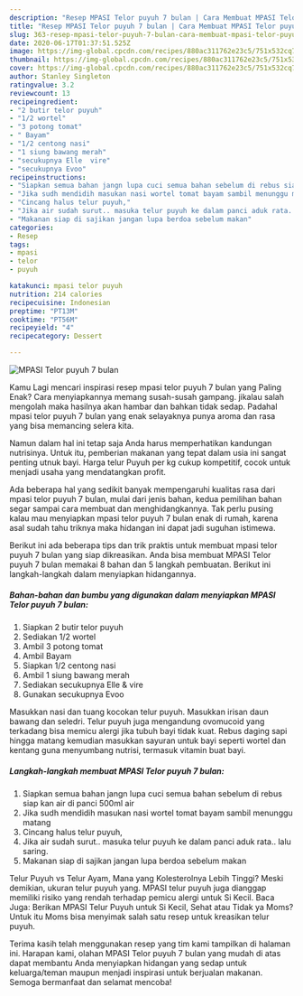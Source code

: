 ```yaml
---
description: "Resep MPASI Telor puyuh 7 bulan | Cara Membuat MPASI Telor puyuh 7 bulan Yang Enak Dan Lezat"
title: "Resep MPASI Telor puyuh 7 bulan | Cara Membuat MPASI Telor puyuh 7 bulan Yang Enak Dan Lezat"
slug: 363-resep-mpasi-telor-puyuh-7-bulan-cara-membuat-mpasi-telor-puyuh-7-bulan-yang-enak-dan-lezat
date: 2020-06-17T01:37:51.525Z
image: https://img-global.cpcdn.com/recipes/880ac311762e23c5/751x532cq70/mpasi-telor-puyuh-7-bulan-foto-resep-utama.jpg
thumbnail: https://img-global.cpcdn.com/recipes/880ac311762e23c5/751x532cq70/mpasi-telor-puyuh-7-bulan-foto-resep-utama.jpg
cover: https://img-global.cpcdn.com/recipes/880ac311762e23c5/751x532cq70/mpasi-telor-puyuh-7-bulan-foto-resep-utama.jpg
author: Stanley Singleton
ratingvalue: 3.2
reviewcount: 13
recipeingredient:
- "2 butir telor puyuh"
- "1/2 wortel"
- "3 potong tomat"
- " Bayam"
- "1/2 centong nasi"
- "1 siung bawang merah"
- "secukupnya Elle  vire"
- "secukupnya Evoo"
recipeinstructions:
- "Siapkan semua bahan jangn lupa cuci semua bahan sebelum di rebus siap kan air di panci 500ml air"
- "Jika sudh mendidih masukan nasi wortel tomat bayam sambil menunggu matang"
- "Cincang halus telur puyuh,"
- "Jika air sudah surut.. masuka telur puyuh ke dalam panci aduk rata.. lalu saring."
- "Makanan siap di sajikan jangan lupa berdoa sebelum makan"
categories:
- Resep
tags:
- mpasi
- telor
- puyuh

katakunci: mpasi telor puyuh 
nutrition: 214 calories
recipecuisine: Indonesian
preptime: "PT13M"
cooktime: "PT56M"
recipeyield: "4"
recipecategory: Dessert

---
```



![MPASI Telor puyuh 7 bulan](https://img-global.cpcdn.com/recipes/880ac311762e23c5/751x532cq70/mpasi-telor-puyuh-7-bulan-foto-resep-utama.jpg)

Kamu Lagi mencari inspirasi resep mpasi telor puyuh 7 bulan yang Paling Enak? Cara menyiapkannya memang susah-susah gampang. jikalau salah mengolah maka hasilnya akan hambar dan bahkan tidak sedap. Padahal mpasi telor puyuh 7 bulan yang enak selayaknya punya aroma dan rasa yang bisa memancing selera kita.

Namun dalam hal ini tetap saja Anda harus memperhatikan kandungan nutrisinya. Untuk itu, pemberian makanan yang tepat dalam usia ini sangat penting utnuk bayi. Harga telur Puyuh per kg cukup kompetitif, cocok untuk menjadi usaha yang mendatangkan profit.

Ada beberapa hal yang sedikit banyak mempengaruhi kualitas rasa dari mpasi telor puyuh 7 bulan, mulai dari jenis bahan, kedua pemilihan bahan segar sampai cara membuat dan menghidangkannya. Tak perlu pusing kalau mau menyiapkan mpasi telor puyuh 7 bulan enak di rumah, karena asal sudah tahu triknya maka hidangan ini dapat jadi suguhan istimewa.


Berikut ini ada beberapa tips dan trik praktis untuk membuat mpasi telor puyuh 7 bulan yang siap dikreasikan. Anda bisa membuat MPASI Telor puyuh 7 bulan memakai 8 bahan dan 5 langkah pembuatan. Berikut ini langkah-langkah dalam menyiapkan hidangannya.

<!--inarticleads1-->

##### Bahan-bahan dan bumbu yang digunakan dalam menyiapkan MPASI Telor puyuh 7 bulan:

1. Siapkan 2 butir telor puyuh
1. Sediakan 1/2 wortel
1. Ambil 3 potong tomat
1. Ambil  Bayam
1. Siapkan 1/2 centong nasi
1. Ambil 1 siung bawang merah
1. Sediakan secukupnya Elle &amp; vire
1. Gunakan secukupnya Evoo


Masukkan nasi dan tuang kocokan telur puyuh. Masukkan irisan daun bawang dan seledri. Telur puyuh juga mengandung ovomucoid yang terkadang bisa memicu alergi jika tubuh bayi tidak kuat. Rebus daging sapi hingga matang kemudian masukkan sayuran untuk bayi seperti wortel dan kentang guna menyumbang nutrisi, termasuk vitamin buat bayi. 

<!--inarticleads2-->

##### Langkah-langkah membuat MPASI Telor puyuh 7 bulan:

1. Siapkan semua bahan jangn lupa cuci semua bahan sebelum di rebus siap kan air di panci 500ml air
1. Jika sudh mendidih masukan nasi wortel tomat bayam sambil menunggu matang
1. Cincang halus telur puyuh,
1. Jika air sudah surut.. masuka telur puyuh ke dalam panci aduk rata.. lalu saring.
1. Makanan siap di sajikan jangan lupa berdoa sebelum makan


Telur Puyuh vs Telur Ayam, Mana yang Kolesterolnya Lebih Tinggi? Meski demikian, ukuran telur puyuh yang. MPASI telur puyuh juga dianggap memiliki risiko yang rendah terhadap pemicu alergi untuk Si Kecil. Baca Juga: Berikan MPASI Telur Puyuh untuk Si Kecil, Sehat atau Tidak ya Moms? Untuk itu Moms bisa menyimak salah satu resep untuk kreasikan telur puyuh. 

Terima kasih telah menggunakan resep yang tim kami tampilkan di halaman ini. Harapan kami, olahan MPASI Telor puyuh 7 bulan yang mudah di atas dapat membantu Anda menyiapkan hidangan yang sedap untuk keluarga/teman maupun menjadi inspirasi untuk berjualan makanan. Semoga bermanfaat dan selamat mencoba!

